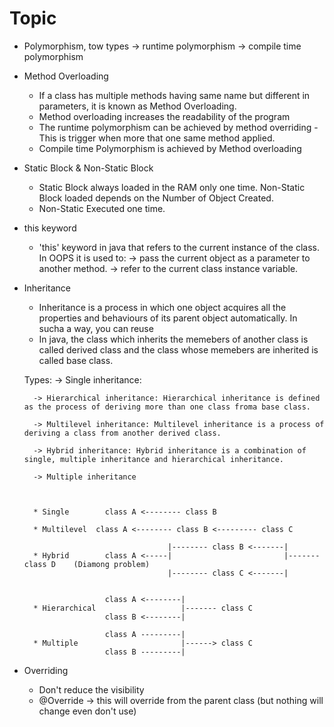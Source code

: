 # Topic

* Polymorphism, tow types -> runtime polymorphism
                          -> compile time polymorphism

* Method Overloading
    - If a class has multiple methods having same name but different in parameters, it is known as Method Overloading.
    - Method overloading increases the readability of the program
    - The runtime polymorphism can be achieved by method overriding  -  This is trigger when more that one same method applied.
    - Compile time Polymorphism is achieved by Method overloading 

* Static Block & Non-Static Block
    - Static Block always loaded in the RAM only one time. Non-Static Block loaded depends on the Number of Object Created.
    - Non-Static Executed one time.

* this keyword
    - 'this' keyword in java that refers to the current instance of the class. In OOPS it is used to:
        -> pass the current object as a parameter to another method.
        -> refer to the current class instance variable.

* Inheritance
    - Inheritance is a process in which one object acquires all the properties and behaviours of its parent object automatically. In sucha a way, you can reuse
    - In java, the class which inherits the memebers of another class is called derived class and the class whose memebers are inherited is called base class. 

    Types: 
        -> Single inheritance: 

        -> Hierarchical inheritance: Hierarchical inheritance is defined as the process of deriving more than one class froma base class.

        -> Multilevel inheritance: Multilevel inheritance is a process of deriving a class from another derived class.

        -> Hybrid inheritance: Hybrid inheritance is a combination of single, multiple inheritance and hierarchical inheritance.

        -> Multiple inheritance



        * Single        class A <-------- class B

        * Multilevel  class A <-------- class B <--------- class C

                                      |-------- class B <-------|
        * Hybrid        class A <-----|                         |------- class D    (Diamong problem)
                                      |-------- class C <-------| 


                        class A <--------|
        * Hierarchical                   |------- class C
                        class B <--------|

                        class A ---------|
        * Multiple                       |------> class C
                        class B ---------|

* Overriding
    - Don't reduce the visibility
    - @Override -> this will override from the parent class (but nothing will change even don't use)